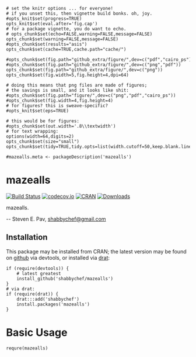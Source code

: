 ```{r setup,include=FALSE}
# set the knitr options ... for everyone!
# if you unset this, then vignette build bonks. oh, joy.
#opts_knit$set(progress=TRUE)
opts_knit$set(eval.after='fig.cap')
# for a package vignette, you do want to echo.
# opts_chunk$set(echo=FALSE,warning=FALSE,message=FALSE)
opts_chunk$set(warning=FALSE,message=FALSE)
#opts_chunk$set(results="asis")
opts_chunk$set(cache=TRUE,cache.path="cache/")

#opts_chunk$set(fig.path="github_extra/figure/",dev=c("pdf","cairo_ps"))
#opts_chunk$set(fig.path="github_extra/figure/",dev=c("png","pdf"))
opts_chunk$set(fig.path="github_extra/figure/",dev=c("png"))
opts_chunk$set(fig.width=5,fig.height=4,dpi=64)

# doing this means that png files are made of figures;
# the savings is small, and it looks like shit:
#opts_chunk$set(fig.path="figure/",dev=c("png","pdf","cairo_ps"))
#opts_chunk$set(fig.width=4,fig.height=4)
# for figures? this is sweave-specific?
#opts_knit$set(eps=TRUE)

# this would be for figures:
#opts_chunk$set(out.width='.8\\textwidth')
# for text wrapping:
options(width=64,digits=2)
opts_chunk$set(size="small")
opts_chunk$set(tidy=TRUE,tidy.opts=list(width.cutoff=50,keep.blank.line=TRUE))

#mazealls.meta <- packageDescription('mazealls')
```

# mazealls

[![Build Status](https://travis-ci.org/shabbychef/mazealls.png)](https://travis-ci.org/shabbychef/mazealls)
[![codecov.io](http://codecov.io/github/shabbychef/mazealls/coverage.svg?branch=master)](http://codecov.io/github/shabbychef/mazealls?branch=master)
[![CRAN](http://www.r-pkg.org/badges/version/mazealls)](http://cran.rstudio.com/package=mazealls) 
[![Downloads](http://cranlogs.r-pkg.org/badges/mazealls?color=brightgreen)](http://www.r-pkg.org/pkg/mazealls)

mazealls.

-- Steven E. Pav, shabbychef@gmail.com

## Installation

This package may be installed from CRAN; the latest version may be
found on [github](https://www.github.com/shabbychef/mazealls "mazealls")
via devtools, or installed via [drat](https://github.com/eddelbuettel/drat "drat"):

```{r install,eval=FALSE,echo=TRUE}
if (require(devtools)) {
	# latest greatest
	install_github('shabbychef/mazealls')
}
# via drat:
if (require(drat)) {
	drat:::add('shabbychef')
	install.packages('mazealls')
}
```

# Basic Usage

```{r tryit,eval=FALSE,echo=TRUE}
requre(mazealls)
```
